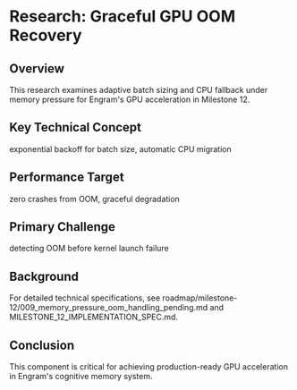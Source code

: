 # Research: Graceful GPU OOM Recovery

## Overview

This research examines adaptive batch sizing and CPU fallback under memory pressure for Engram's GPU acceleration in Milestone 12.

## Key Technical Concept

exponential backoff for batch size, automatic CPU migration

## Performance Target

zero crashes from OOM, graceful degradation

## Primary Challenge

detecting OOM before kernel launch failure

## Background

For detailed technical specifications, see roadmap/milestone-12/009_memory_pressure_oom_handling_pending.md and MILESTONE_12_IMPLEMENTATION_SPEC.md.

## Conclusion

This component is critical for achieving production-ready GPU acceleration in Engram's cognitive memory system.
